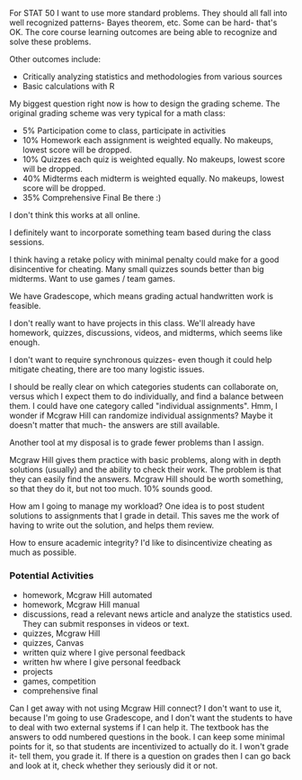 For STAT 50 I want to use more standard problems.
They should all fall into well recognized patterns- Bayes theorem, etc.
Some can be hard- that's OK.
The core course learning outcomes are being able to recognize and solve these problems.

Other outcomes include:

- Critically analyzing statistics and methodologies from various sources
- Basic calculations with R

My biggest question right now is how to design the grading scheme.
The original grading scheme was very typical for a math class:

- 5% Participation come to class, participate in activities
- 10% Homework each assignment is weighted equally. No makeups, lowest score will
be dropped.
- 10% Quizzes each quiz is weighted equally. No makeups, lowest score will be dropped.
- 40% Midterms each midterm is weighted equally. No makeups, lowest score will be
dropped.
- 35% Comprehensive Final Be there :)

I don't think this works at all online.

I definitely want to incorporate something team based during the class sessions.

I think having a retake policy with minimal penalty could make for a good disincentive for cheating.
Many small quizzes sounds better than big midterms.
Want to use games / team games.

We have Gradescope, which means grading actual handwritten work is feasible.

I don't really want to have projects in this class.
We'll already have homework, quizzes, discussions, videos, and midterms, which seems like enough.

I don't want to require synchronous quizzes- even though it could help mitigate cheating, there are too many logistic issues.

I should be really clear on which categories students can collaborate on, versus which I expect them to do individually, and find a balance between them.
I could have one category called "individual assignments".
Hmm, I wonder if Mcgraw Hill can randomize individual assignments?
Maybe it doesn't matter that much- the answers are still available.

Another tool at my disposal is to grade fewer problems than I assign.

Mcgraw Hill gives them practice with basic problems, along with in depth solutions (usually) and the ability to check their work.
The problem is that they can easily find the answers.
Mcgraw Hill should be worth something, so that they do it, but not too much.
10% sounds good.

How am I going to manage my workload?
One idea is to post student solutions to assignments that I grade in detail.
This saves me the work of having to write out the solution, and helps them review.

How to ensure academic integrity?
I'd like to disincentivize cheating as much as possible.


### Potential Activities

- homework, Mcgraw Hill automated
- homework, Mcgraw Hill manual
- discussions, read a relevant news article and analyze the statistics used.
    They can submit responses in videos or text.
- quizzes, Mcgraw Hill
- quizzes, Canvas
- written quiz where I give personal feedback
- written hw where I give personal feedback
- projects
- games, competition
- comprehensive final

Can I get away with not using Mcgraw Hill connect?
I don't want to use it, because I'm going to use Gradescope, and I don't want the students to have to deal with two external systems if I can help it.
The textbook has the answers to odd numbered questions in the book.
I can keep some minimal points for it, so that students are incentivized to actually do it.
I won't grade it- tell them, you grade it.
If there is a question on grades then I can go back and look at it, check whether they seriously did it or not.
